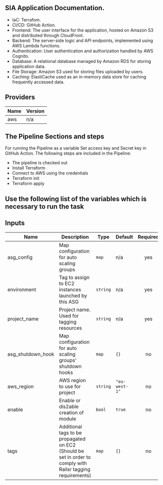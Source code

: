 ## SIA Application Documentation.

* IaC: Terrafom.  
* CI/CD: GitHub Action.
* Frontend: The user interface for the application, hosted on Amazon S3 and distributed through CloudFront.
* Backend: The server-side logic and API endpoints, implemented using AWS Lambda functions.
* Authentication: User authentication and authorization handled by AWS Cognito.
* Database: A relational database managed by Amazon RDS for storing application data.
* File Storage: Amazon S3 used for storing files uploaded by users.
* Caching: ElastiCache used as an in-memory data store for caching frequently accessed data.


## Providers

| Name | Version |
|------|---------|
| aws | n/a |



## The Pipeline Sections and steps

For running the Pipeline as a variable Set access key and Secret key in GitHub Action. 
The following steps are included in the Pipeline:
* The pipeline is checked out
* Install Terraform
* Connect to AWS using the credentials
* Terraform init
* Terraform apply


## Use the following list of the variables which is necessary to run the task

## Inputs

| Name                | Description                                                                                                 | Type     | Default       | Required |
|---------------------|-------------------------------------------------------------------------------------------------------------|----------|---------------|:-----:|
| asg\_config         | Map configuration for auto scaling groups                                                                   | `map`    | n/a           | yes |
| environment         | Tag to assign to EC2 instances launched by this ASG                                                         | `string` | n/a           | yes |
| project\_name       | Project name. Used for tagging resources                                                                    | `string` | n/a           | yes |
| asg\_shutdown\_hook | Map configuration for auto scaling groups' shutdown hooks                                                   | `map`    | `{}`          | no |
| aws\_region         | AWS region to use for project                                                                               | `string` | `"eu-west-1"` | no |
| enable              | Enable or dis2able creation of module                                                                       | `bool`   | `true`        | no |
| tags                | Additional tags to be propagated on EC2 (Should be set in order to comply with Railsr tagging requirements) | `map`    | `{}`          | no |
